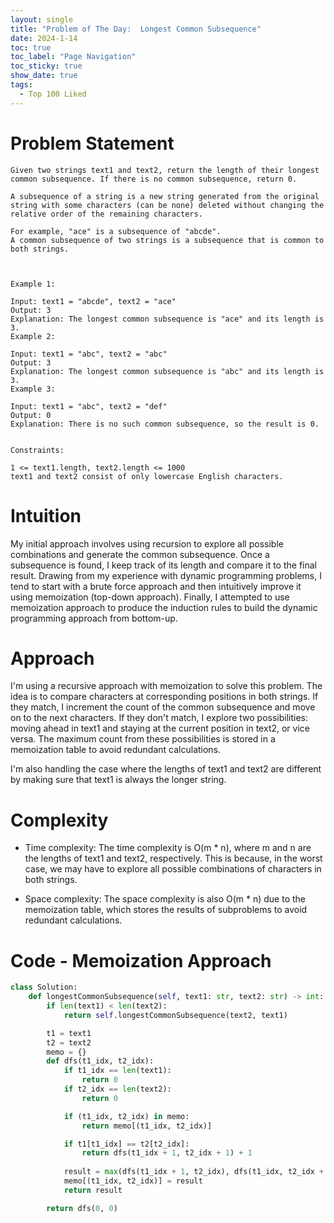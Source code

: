 ```yaml
---
layout: single
title: "Problem of The Day:  Longest Common Subsequence"
date: 2024-1-14
toc: true
toc_label: "Page Navigation"
toc_sticky: true
show_date: true
tags:
  - Top 100 Liked
---
```

# Problem Statement
```
Given two strings text1 and text2, return the length of their longest common subsequence. If there is no common subsequence, return 0.

A subsequence of a string is a new string generated from the original string with some characters (can be none) deleted without changing the relative order of the remaining characters.

For example, "ace" is a subsequence of "abcde".
A common subsequence of two strings is a subsequence that is common to both strings.

 

Example 1:

Input: text1 = "abcde", text2 = "ace" 
Output: 3  
Explanation: The longest common subsequence is "ace" and its length is 3.
Example 2:

Input: text1 = "abc", text2 = "abc"
Output: 3
Explanation: The longest common subsequence is "abc" and its length is 3.
Example 3:

Input: text1 = "abc", text2 = "def"
Output: 0
Explanation: There is no such common subsequence, so the result is 0.
 

Constraints:

1 <= text1.length, text2.length <= 1000
text1 and text2 consist of only lowercase English characters.
```

# Intuition
My initial approach involves using recursion to explore all possible combinations and generate the common subsequence. Once a subsequence is found, I keep track of its length and compare it to the final result. Drawing from my experience with dynamic programming problems, I tend to start with a brute force approach and then intuitively improve it using memoization (top-down approach). Finally, I attempted to use memoization approach to produce the induction rules to build the dynamic programming approach from bottom-up.

# Approach
I'm using a recursive approach with memoization to solve this problem. The idea is to compare characters at corresponding positions in both strings. If they match, I increment the count of the common subsequence and move on to the next characters. If they don't match, I explore two possibilities: moving ahead in text1 and staying at the current position in text2, or vice versa. The maximum count from these possibilities is stored in a memoization table to avoid redundant calculations.

I'm also handling the case where the lengths of text1 and text2 are different by making sure that text1 is always the longer string.

# Complexity
- Time complexity:
The time complexity is O(m * n), where m and n are the lengths of text1 and text2, respectively. This is because, in the worst case, we may have to explore all possible combinations of characters in both strings.

- Space complexity:
The space complexity is also O(m * n) due to the memoization table, which stores the results of subproblems to avoid redundant calculations.

# Code - Memoization Approach
```python
class Solution:
    def longestCommonSubsequence(self, text1: str, text2: str) -> int:
        if len(text1) < len(text2):
            return self.longestCommonSubsequence(text2, text1)

        t1 = text1
        t2 = text2
        memo = {}
        def dfs(t1_idx, t2_idx):
            if t1_idx == len(text1):
                return 0
            if t2_idx == len(text2):
                return 0

            if (t1_idx, t2_idx) in memo:
                return memo[(t1_idx, t2_idx)]

            if t1[t1_idx] == t2[t2_idx]:
                return dfs(t1_idx + 1, t2_idx + 1) + 1
            
            result = max(dfs(t1_idx + 1, t2_idx), dfs(t1_idx, t2_idx + 1))
            memo[(t1_idx, t2_idx)] = result
            return result

        return dfs(0, 0)
```